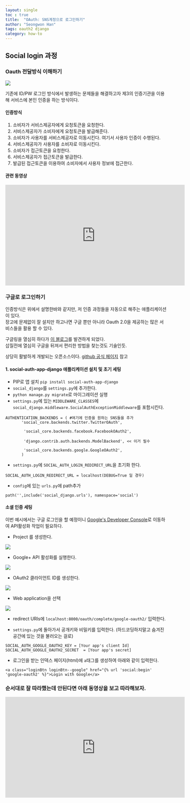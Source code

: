 ```yaml
---
layout: single  
toc : true  
title:  "OAuth: SNS계정으로 로그인하기"  
author: "Seongwon Han"  
tags: oauth2 django  
category: how-to
---
```


## Social login 과정
### Oauth 전달방식 이해하기

![](https://i.stack.imgur.com/9LOsS.png)

기존에 ID/PW 로그인 방식에서 발생하는 문제들을 해결하고자 제3의 인증기관을 이용해 서비스에 본인 인증을 하는 방식이다. 

#### 인증방식  

1. 소비자가 서비스제공자에게 요청토큰을 요청한다.
2. 서비스제공자가 소비자에게 요청토큰을 발급해준다.
3. 소비자가 사용자를 서비스제공자로 이동시킨다. 여기서 사용자 인증이 수행된다.
4. 서비스제공자가 사용자를 소비자로 이동시킨다.
5. 소비자가 접근토큰을 요청한다.
6. 서비스제공자가 접근토큰을 발급한다.
7. 발급된 접근토큰을 이용하여 소비자에서 사용자 정보에 접근한다.


#### 관련 동영상 
<iframe width="560" height="315" src="https://www.youtube.com/embed/Oy5F9h5JqEU" frameborder="0" allow="accelerometer; autoplay; encrypted-media; gyroscope; picture-in-picture" allowfullscreen></iframe>

### 구글로 로그인하기  
인증방식은 위에서 설명한바와 같지만, 저 인증 과정들을 자동으로 해주는 애플리케이션이 있다.  
장고에 문제없이 잘 설치만 하고나면 구글 뿐만 아니라 Oauth 2.0을 제공하는 많은 서비스들을 활용 할 수 있다.  

구글링을 열심히 하다가 [이 블로그](https://buildenigma.com/blog/integrate-social-login-in-your-django-project-within-minutes/)를 발견하게 되었다.  
삽질전에 열심히 구글을 뒤져서 편리한 방법을 찾는것도 기술인듯.   

상당히 활발하게 개발되는 오픈소스이다. [github 공식 페이지](https://github.com/python-social-auth/social-app-django) 참고  

#### 1. social-auth-app-django 애플리케이션 설치 및 초기 세팅

- PIP로 앱 설치 `pip install social-auth-app-django`  
- `social_django`를 `settings.py`에 추가한다.  
- `python manage.py migrate`로 마이그레이션 실행  
- `settings.py`에 있는 `MIDDLEWARE_CLASSES`에 `social_django.middleware.SocialAuthExceptionMiddleware`를 포함시킨다.   

~~~
AUTHENTICATION_BACKENDS = ( #여기에 인증을 원하는 SNS들을 추가
       'social_core.backends.twitter.TwitterOAuth',

	    'social_core.backends.facebook.FacebookOAuth2',

	    'django.contrib.auth.backends.ModelBackend', << 이거 필수

	    'social_core.backends.google.GoogleOAuth2',
	   )
~~~

- `settings.py`에 `SOCIAL_AUTH_LOGIN_REDIRECT_URL`을 초기화 한다. 

~~~
SOCIAL_AUTH_LOGIN_REDIRECT_URL = localhost(DEBUG=True 일 경우) 
~~~

- `config`에 있는 `urls.py`에 path추가  

~~~
path('',include('social_django.urls'), namespace='social')
~~~

#### 소셜 인증 세팅  
이번 예시에서는 구글 로그인을 할 예정이니 [Google's Developer Console](https://console.developers.google.com/)로 이동하여 API활성화 작업이 필요하다.  

-  Project 를 생성한다.  

![](https://buildenigma.com/media/uploads/2017/06/19/create.png)  


-  Google+ API 활성화를 실행한다.  

![](https://buildenigma.com/media/uploads/2017/06/19/googleapi.png)  

- OAuth2 클라이언트 ID를 생성한다.   

![](https://buildenigma.com/media/uploads/2017/06/19/credentials1.png)

- Web application을 선택  

![](https://buildenigma.com/media/uploads/2017/06/19/createclientid_wXZDnoQ.png)  

- redirect URIs에 `localhost:8000/oauth/complete/google-oauth2/` 입력한다.  

- `settings.py`에 돌아가서 공개키와 비밀키를 입력한다. (하드코딩하지말고 숨겨진 공간에 있는 것을 불러오는 걸로)  

~~~
SOCIAL_AUTH_GOOGLE_OAUTH2_KEY = [Your app's client Id]
SOCIAL_AUTH_GOOGLE_OAUTH2_SECRET  = [Your app's secret]
~~~  

- 로그인을 받는 인덱스 페이지(html)에 `a`태그를 생성하여 아래와 같이 입력한다.  

~~~
<a class="loginBtn loginBtn--google" href="{% url 'social:begin' 'google-oauth2' %}">Login with Google</a>
~~~  

### 순서대로 잘 따라했는데 안된다면 아래 동영상을 보고 따라해보자.  

<iframe width="560" height="315" src="https://www.youtube.com/embed/6w-Vu2RknsE" frameborder="0" allow="accelerometer; autoplay; encrypted-media; gyroscope; picture-in-picture" allowfullscreen></iframe>
